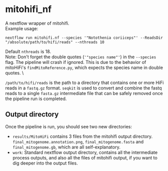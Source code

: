 # mitohifi_nf

A nextflow wrapper of mitohifi. \
Example usage:

```
nextflow run mitohifi.nf --species '"Notothenia coriiceps"' --ReadsDir "/absolute/path/to/hifi/reads" --nthreads 10
```
Default `nthreads` is 18. \
Note: Don't forget the double quotes (`'"species name"'`) in the `--species` flag. The pipeline will crash if ignored. This is due to the behavior of mitoHiFi's `findMitoReference.py`, which expects the species name in double quotes. \

`/path/to/hifi/reads` is the path to a directory that contains one or more HiFi reads in a `fastq.gz` format. `seqkit` is used to convert and combine the fastq reads to a single `fasta.gz` intermediate file that can be safely removed once the pipeline run is completed. 

## Output directory
Once the pipeline is run, you should see two new directories: 
- `results/MitoHiFi` contains 3 files from the mitohifi output directory. `final_mitogenome.annotation.png`, `final_mitogenome.fasta` and `final_mitogenome.gb`, which are all self-explanatory.
- `work`: Standard nextflow output directory, contains all the intermediate process outputs, and also all the files of mitohifi output, if you want to dig deeper into the output files. 
